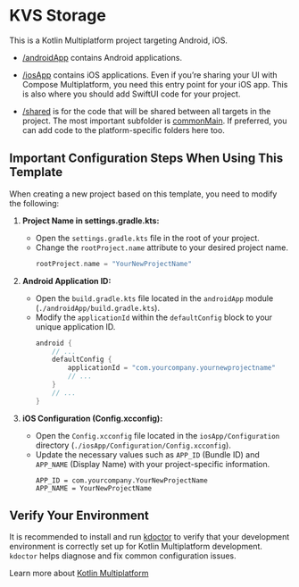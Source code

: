 
# KVS Storage
This is a Kotlin Multiplatform project targeting Android, iOS.

* [/androidApp](./androidApp/src) contains Android applications.
* [/iosApp](./iosApp/iosApp) contains iOS applications. Even if you’re sharing your UI with Compose Multiplatform,
  you need this entry point for your iOS app. This is also where you should add SwiftUI code for your project.

* [/shared](./shared/src) is for the code that will be shared between all targets in the project.
  The most important subfolder is [commonMain](./shared/src/commonMain/kotlin). If preferred, you can add code to the platform-specific folders here too.

## Important Configuration Steps When Using This Template

When creating a new project based on this template, you need to modify the following:

1.  **Project Name in settings.gradle.kts:**
    *   Open the `settings.gradle.kts` file in the root of your project.
    *   Change the `rootProject.name` attribute to your desired project name.
        ```kotlin
        rootProject.name = "YourNewProjectName"
        ```

2.  **Android Application ID:**
    *   Open the `build.gradle.kts` file located in the `androidApp` module (`./androidApp/build.gradle.kts`).
    *   Modify the `applicationId` within the `defaultConfig` block to your unique application ID.
        ```kotlin
        android {
            // ...
            defaultConfig {
                applicationId = "com.yourcompany.yournewprojectname"
                // ...
            }
            // ...
        }
        ```

3.  **iOS Configuration (Config.xcconfig):**
    *   Open the `Config.xcconfig` file located in the `iosApp/Configuration` directory (`./iosApp/Configuration/Config.xcconfig`).
    *   Update the necessary values such as `APP_ID` (Bundle ID) and `APP_NAME` (Display Name) with your project-specific information.
        ```
        APP_ID = com.yourcompany.YourNewProjectName
        APP_NAME = YourNewProjectName
        ```

## Verify Your Environment

It is recommended to install and run [kdoctor](https://github.com/Kotlin/kdoctor) to verify that your development environment is correctly set up for Kotlin Multiplatform development. `kdoctor` helps diagnose and fix common configuration issues.

Learn more about [Kotlin Multiplatform](https://www.jetbrains.com/help/kotlin-multiplatform-dev/get-started.html)
